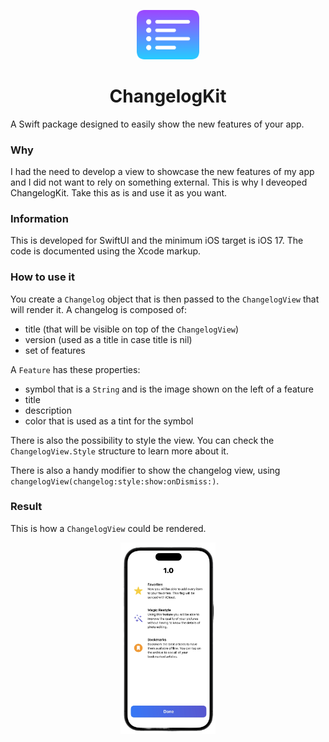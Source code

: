 <p align="center">
    <img src="ChangelogKit_Logo.png" width="20%" alt="Logo">
</p>

<h1 align="center">
    ChangelogKit
</h1>


A Swift package designed to easily show the new features of your app.

### Why

I had the need to develop a view to showcase the new features of my app and I did not want to rely on something external. This is why I deveoped ChangelogKit.
Take this as is and use it as you want. 

### Information

This is developed for SwiftUI and the minimum iOS target is iOS 17. The code is documented using the Xcode markup. 

### How to use it

You create a `Changelog` object that is then passed to the `ChangelogView` that will render it. 
A changelog is composed of: 
- title (that will be visible on top of the `ChangelogView`)
- version (used as a title in case title is nil)
- set of features

A `Feature` has these properties:
- symbol that is a `String` and is the image shown on the left of a feature
- title
- description
- color that is used as a tint for the symbol

There is also the possibility to style the view. You can check the `ChangelogView.Style` structure to learn more about it. 

There is also a handy modifier to show the changelog view, using `changelogView(changelog:style:show:onDismiss:)`. 

### Result

This is how a `ChangelogView` could be rendered. 

<p align="center">
    <img src="Screenshot.png" width="30%" alt="Logo">
</p>

